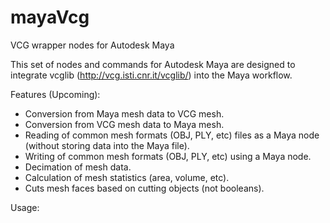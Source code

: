 # mayaVcg
VCG wrapper nodes for Autodesk Maya

This set of nodes and commands for Autodesk Maya are designed to integrate vcglib (http://vcg.isti.cnr.it/vcglib/) into the Maya workflow.

Features (Upcoming):
- Conversion from Maya mesh data to VCG mesh.
- Conversion from VCG mesh data to Maya mesh.
- Reading of common mesh formats (OBJ, PLY, etc) files as a Maya node (without storing data into the Maya file).
- Writing of common mesh formats (OBJ, PLY, etc) using a Maya node.
- Decimation of mesh data.
- Calculation of mesh statistics (area, volume, etc).
- Cuts mesh faces based on cutting objects (not booleans).

Usage:
<to be written>
